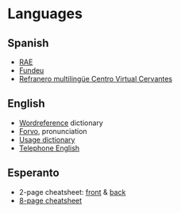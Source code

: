 # Languages
## Spanish
- [RAE](http://www.rae.es/)
- [Fundeu](https://www.fundeu.es/)
- [Refranero multilingüe Centro Virtual Cervantes](https://cvc.cervantes.es/lengua/refranero/)

## English
- [Wordreference](http://www.wordreference.com/) dictionary
- [Forvo](https://forvo.com/), pronunciation
- [Usage dictionary](https://en.oxforddictionaries.com/grammar/usage)
- [Telephone English](http://www.englishclub.com/speaking/telephone_language.htm)

## Esperanto
- 2-page cheatsheet: [front](http://lastranga.tumblr.com/image/150556354707) & [back](http://lastranga.tumblr.com/image/150554956187)
- [8-page cheatsheet](http://esperanto.bretonio.free.fr/dokumentoj/pakeo-en2.pdf)
